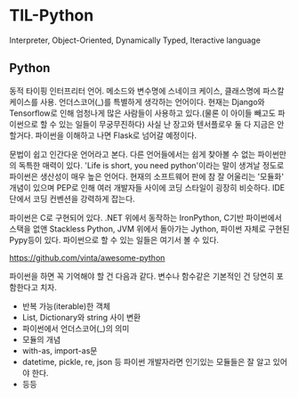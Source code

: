 # TIL-Python
Interpreter, Object-Oriented, Dynamically Typed, Iteractive language

## Python
동적 타이핑 인터프리터 언어. 메소드와 변수명에 스네이크 케이스, 클래스명에 파스칼 케이스를 사용. 언더스코어(_)를 특별하게 생각하는 언어이다. 현재는 Django와 Tensorflow로 인해 엄청나게 많은 사람들이 사용하고 있다.(물론 이 아이들 빼고도 파이썬으로 할 수 있는 일들이 무궁무진하다) 사실 난 장고와 텐서플로우 둘 다 지금은 안 할거다. 파이썬을 이해하고 나면 Flask로 넘어갈 예정이다.

문법이 쉽고 인간다운 언어라고 본다. 다른 언어들에서는 쉽게 찾아볼 수 없는 파이썬만의 독특한 매력이 있다. 'Life is short, you need python'이라는 말이 생겨날 정도로 파이썬은 생산성이 매우 높은 언어다. 현재의 소프트웨어 판에 참 잘 어울리는 '모듈화' 개념이 있으며 PEP로 인해 여러 개발자들 사이에 코딩 스타일이 굉장히 비슷하다. IDE 단에서 코딩 컨벤션을 강력하게 잡는다.

파이썬은 C로 구현되어 있다. .NET 위에서 동작하는 IronPython, C기반 파이썬에서 스택을 없앤 Stackless Python, JVM 위에서 돌아가는 Jython, 파이썬 자체로 구현된 Pypy등이 있다. 파이썬으로 할 수 있는 일들은 여기서 볼 수 있다.

<https://github.com/vinta/awesome-python>

파이썬을 하면 꼭 기억해야 할 건 다음과 같다. 변수나 함수같은 기본적인 건 당연히 포함한다고 치자. 
- 반복 가능(iterable)한 객체
- List, Dictionary와 string 사이 변환
- 파이썬에서 언더스코어(_)의 의미
- 모듈의 개념
- with-as, import-as문
- datetime, pickle, re, json 등 파이썬 개발자라면 인기있는 모듈들은 잘 알고 있어야 한다.
- 등등

